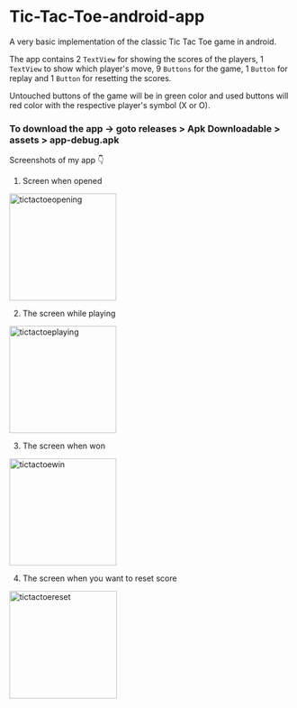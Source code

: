 # Tic-Tac-Toe-android-app
A very basic implementation of the classic Tic Tac Toe game in android.

The app contains 2 `TextView` for showing the scores of the players, 1 `TextView` to show which player's move, 9 `Buttons` for the game, 1 `Button` for replay and 1 `Button` for resetting the scores.

Untouched buttons of the game will be in green color and used buttons will red color with the respective player's symbol (X or O).

### To download the app -> goto releases > Apk Downloadable > assets > app-debug.apk

Screenshots of my app 👇

1. Screen when opened
 <img width="190" alt="tictactoeopening" src="https://user-images.githubusercontent.com/86515993/137622253-b25c2b44-e0d6-4c37-98a8-7b3c2893cd77.PNG">

2. The screen while playing
<img width="190" alt="tictactoeplaying" src="https://user-images.githubusercontent.com/86515993/137622302-2bb093e3-fc72-48b8-8cc1-800b28fe93dc.PNG">

3. The screen when won
<img width="190" alt="tictactoewin" src="https://user-images.githubusercontent.com/86515993/137622335-cd5bf5eb-8494-44e7-9df0-fe65b12c439d.PNG">

4. The screen when you want to reset score
<img width="191" alt="tictactoereset" src="https://user-images.githubusercontent.com/86515993/137622404-79865e65-9b2d-4864-b86d-531899f26a40.PNG">
